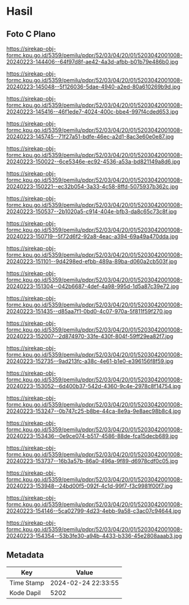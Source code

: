 # Hasil

## Foto C Plano

https://sirekap-obj-formc.kpu.go.id/5359/pemilu/pdpr/52/03/04/20/01/5203042001008-20240223-144406--64f97d8f-ae42-4a3d-afbb-b01b79e486b0.jpg

https://sirekap-obj-formc.kpu.go.id/5359/pemilu/pdpr/52/03/04/20/01/5203042001008-20240223-145048--5f126036-5dae-4940-a2ed-80a610269b9d.jpg

https://sirekap-obj-formc.kpu.go.id/5359/pemilu/pdpr/52/03/04/20/01/5203042001008-20240223-145416--46f1ede7-4024-400c-bbe4-997f4cded653.jpg

https://sirekap-obj-formc.kpu.go.id/5359/pemilu/pdpr/52/03/04/20/01/5203042001008-20240223-145745--71f27a51-bdfe-46ec-a2d1-8ac3e60e0e87.jpg

https://sirekap-obj-formc.kpu.go.id/5359/pemilu/pdpr/52/03/04/20/01/5203042001008-20240223-150022--6ce5346e-ec92-4536-a53a-bd821149a8d6.jpg

https://sirekap-obj-formc.kpu.go.id/5359/pemilu/pdpr/52/03/04/20/01/5203042001008-20240223-150221--ec32b054-3a33-4c58-8ffd-5075937b362c.jpg

https://sirekap-obj-formc.kpu.go.id/5359/pemilu/pdpr/52/03/04/20/01/5203042001008-20240223-150537--2b1020a5-c914-404e-bfb3-da8c65c73c8f.jpg

https://sirekap-obj-formc.kpu.go.id/5359/pemilu/pdpr/52/03/04/20/01/5203042001008-20240223-150719--5f72d6f2-92a8-4eac-a394-69a49a470dda.jpg

https://sirekap-obj-formc.kpu.go.id/5359/pemilu/pdpr/52/03/04/20/01/5203042001008-20240223-151101--9d4298ed-efbb-489a-89ba-d060a2cb503f.jpg

https://sirekap-obj-formc.kpu.go.id/5359/pemilu/pdpr/52/03/04/20/01/5203042001008-20240223-151304--042b6687-4def-4a98-995d-1d5a87c39e72.jpg

https://sirekap-obj-formc.kpu.go.id/5359/pemilu/pdpr/52/03/04/20/01/5203042001008-20240223-151435--d85aa7f1-0bd0-4c07-970a-5f811f59f270.jpg

https://sirekap-obj-formc.kpu.go.id/5359/pemilu/pdpr/52/03/04/20/01/5203042001008-20240223-152007--2d874970-33fe-430f-804f-59ff29ea82f7.jpg

https://sirekap-obj-formc.kpu.go.id/5359/pemilu/pdpr/52/03/04/20/01/5203042001008-20240223-152735--9ad213fc-a38c-4e61-b1e0-e396156f8f59.jpg

https://sirekap-obj-formc.kpu.go.id/5359/pemilu/pdpr/52/03/04/20/01/5203042001008-20240223-153052--6d400b37-542d-4360-9c4e-2978c8f14754.jpg

https://sirekap-obj-formc.kpu.go.id/5359/pemilu/pdpr/52/03/04/20/01/5203042001008-20240223-153247--0b747c25-b8be-44ca-8e9a-9e8aec98b8c4.jpg

https://sirekap-obj-formc.kpu.go.id/5359/pemilu/pdpr/52/03/04/20/01/5203042001008-20240223-153436--0e9ce074-b517-4586-88de-fca15decb689.jpg

https://sirekap-obj-formc.kpu.go.id/5359/pemilu/pdpr/52/03/04/20/01/5203042001008-20240223-153737--16b3a57b-86a0-496a-9f89-d6978cdf0c05.jpg

https://sirekap-obj-formc.kpu.go.id/5359/pemilu/pdpr/52/03/04/20/01/5203042001008-20240223-153948--24bd00f5-092f-4c1d-99f7-f3c9981f00f7.jpg

https://sirekap-obj-formc.kpu.go.id/5359/pemilu/pdpr/52/03/04/20/01/5203042001008-20240223-154146--5ca02799-4d23-4ebb-9a58-c3ac07c94644.jpg

https://sirekap-obj-formc.kpu.go.id/5359/pemilu/pdpr/52/03/04/20/01/5203042001008-20240223-154354--53b3fe30-a94b-4433-b336-45e2808aaab3.jpg


## Metadata

| Key        | Value               |
| ---------- | ------------------- |
| Time Stamp | 2024-02-24 22:33:55 |
| Kode Dapil | 5202                |



